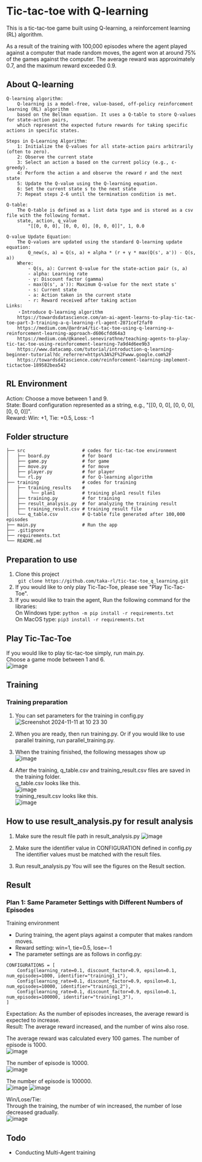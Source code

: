 # Tic-tac-toe with Q-learning
This is a tic-tac-toe game built using Q-learning, a reinforcement learning (RL) algorithm.

As a result of the training with 100,000 episodes where the agent played against a computer that made random moves, the agent won at around 75% of the games against the computer. The average reward was approximately 0.7, and the maximum reward exceeded 0.9.

## About Q-learning
    Q-learning algorithm:
        Q-learning is a model-free, value-based, off-policy reinforcement learning (RL) algorithm
        based on the Bellman equation. It uses a Q-table to store Q-values for state-action pairs,
        which represent the expected future rewards for taking specific actions in specific states.

    Steps in Q-Learning Algorithm:
        1: Initialize the Q-values for all state-action pairs arbitrarily (often to zero).
        2: Observe the current state
        3: Select an action a based on the current policy (e.g., ε-greedy).
        4: Perform the action a and observe the reward r and the next state
        5: Update the Q-value using the Q-learning equation.
        6: Set the current state s to the next state
        7: Repeat steps 2-6 until the termination condition is met.

    Q-table:
        The Q-table is defined as a list data type and is stored as a csv file with the following format.
        state, action, q_value
            "[[0, 0, 0], [0, 0, 0], [0, 0, 0]]", 1, 0.0

    Q-value Update Equation:
        The Q-values are updated using the standard Q-learning update equation:
            Q_new(s, a) = Q(s, a) + alpha * (r + γ * max(Q(s', a')) - Q(s, a))
        Where:
            - Q(s, a): Current Q-value for the state-action pair (s, a)
            - alpha: Learning rate
            - γ: Discount factor (gamma)
            - max(Q(s', a')): Maximum Q-value for the next state s'
            - s: Current state
            - a: Action taken in the current state
            - r: Reward received after taking action
    Links:
        ・Introduce Q-learning algorithm
        https://towardsdatascience.com/an-ai-agent-learns-to-play-tic-tac-toe-part-3-training-a-q-learning-rl-agent-2871cef2faf0
        https://medium.com/@ardra4/tic-tac-toe-using-q-learning-a-reinforcement-learning-approach-d606cfdd64a3
        https://medium.com/@kaneel.senevirathne/teaching-agents-to-play-tic-tac-toe-using-reinforcement-learning-7a9d4d6ee9b3
        https://www.datacamp.com/tutorial/introduction-q-learning-beginner-tutorial?dc_referrer=https%3A%2F%2Fwww.google.com%2F
        https://towardsdatascience.com/reinforcement-learning-implement-tictactoe-189582bea542

## RL Environment
Action: Choose a move between 1 and 9.  
State: Board configuration represented as a string, e.g., "[[0, 0, 0], [0, 0, 0], [0, 0, 0]]".  
Reward: Win: +1, Tie: +0.5, Loss: -1

## Folder structure

    ├── src                     # codes for tic-tac-toe environment
    │   ├── board.py            # for board
    │   ├── game.py             # for game
    │   ├── move.py             # for move
    │   ├── player.py           # for player
    │   └── rl.py               # for Q-learning algorithm
    ├── training                # codes for training
    │   ├── training_results    # 
    │   │    └── plan1          # training plan1 result files
    │   ├── training.py         # for training
    │   ├── result_analysis.py  # for analyzing the training result
    │   ├── training_result.csv # training result file
    │   └── q_table.csv         # Q-table file generated after 100,000 episodes
    ├── main.py                 # Run the app
    ├── .gitignore
    ├── requirements.txt
    └── README.md


## Preparation to use
1. Clone this project  
``` git clone https://github.com/taka-rl/tic-tac-toe_q_learning.git``` 
2. If you would like to only play Tic-Tac-Toe, please see "Play Tic-Tac-Toe".  
3. If you would like to train the agent, Run the following command for the libraries:  
   On Windows type:
   ```python -m pip install -r requirements.txt```  
   On MacOS type:
   ```pip3 install -r requirements.txt```


## Play Tic-Tac-Toe
If you would like to play tic-tac-toe simply, run main.py.  
Choose a game mode between 1 and 6.  
![image](https://github.com/user-attachments/assets/d3f527d9-5600-40a5-b7e0-9ece4d765c8f)

## Training
### Training preparation  
1. You can set parameters for the training in config.py  
![Screenshot 2024-11-11 at 10 23 30](https://github.com/user-attachments/assets/1f6e7db7-3d50-42ce-81cc-77329ce34293)

2. When you are ready, then run training.py. Or if you would like to use parallel training, run parallel_training.py.  
3. When the training finished, the following messages show up  
![image](https://github.com/user-attachments/assets/b6cd8e47-0b38-428d-8ba9-afb9ec89295b)

4. After the training, q_table.csv and training_result.csv files are saved in the training folder.  
    q_table.csv looks like this.  
    ![image](https://github.com/user-attachments/assets/4ed68e55-4962-431f-a8e9-ac6438b9fd37)  
    training_result.csv looks like this.  
    ![image](https://github.com/user-attachments/assets/e57ead6e-f8a4-4460-bf55-ea26671b5c36)  

## How to use result_analysis.py for result analysis
1. Make sure the result file path in result_analysis.py
   ![image](https://github.com/user-attachments/assets/7fce67d6-558b-4423-8f5a-c8c083c7d2f3)

2. Make sure the identifier value in CONFIGURATION defined in config.py  
   The identifier values must be matched with the result files.

3. Run result_analysis.py
   You will see the figures on the Result section.  


## Result
### Plan 1: Same Parameter Settings with Different Numbers of Episodes  
Training environment
- During training, the agent plays against a computer that makes random moves.
- Reward setting: win=1, tie=0.5, lose=-1
- The parameter settings are as follows in config.py:
```
CONFIGURATIONS = [
    Config(learning_rate=0.1, discount_factor=0.9, epsilon=0.1, num_episodes=1000, identifier="training1_1"),
    Config(learning_rate=0.1, discount_factor=0.9, epsilon=0.1, num_episodes=10000, identifier="training1_2"),
    Config(learning_rate=0.1, discount_factor=0.9, epsilon=0.1, num_episodes=100000, identifier="training1_3"),
]
```
Expectation: As the number of episodes increases, the average reward is expected to increase.  
Result: The average reward increased, and the number of wins also rose.  


The average reward was calculated every 100 games.
The number of episode is 1000.  
![image](https://github.com/user-attachments/assets/929e6e52-d8cb-46b2-a3a7-43354cd9d029)

The number of episode is 10000.  
![image](https://github.com/user-attachments/assets/98de423d-3650-464b-997d-a556b017a35c)

The number of episode is 100000.  
![image](https://github.com/user-attachments/assets/857a8069-309d-4447-a4a1-bd40c267fffb)
![image](https://github.com/user-attachments/assets/068547f0-fd95-4824-991d-b64a9b122756)

Win/Lose/Tie:  
Through the training, the number of win increased, the number of lose decreased gradually.   
![image](https://github.com/user-attachments/assets/5c3700ef-904b-429e-af85-bf0a1b35ab64)

## Todo
- Conducting Multi-Agent training
